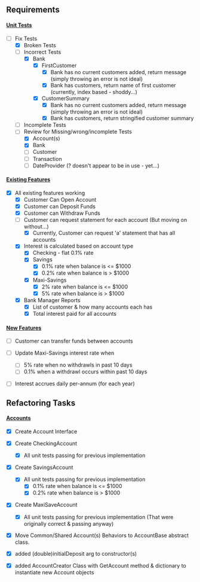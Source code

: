 
## Requirements

#### <u>Unit Tests</u>
* [ ] Fix Tests
  * [x] Broken Tests
  * [ ] Incorrect Tests 
    * [x] Bank
      * [x] FirstCustomer
        * [x] Bank has no current customers added, return message (simply throwing an error is not ideal)
        * [x] Bank has customers, return name of first customer (currently, index based - shoddy...)
      * [x] CustomerSummary
        * [x] Bank has no current customers added, return message (simply throwing an error is not ideal)
        * [x] Bank has customers, return stringified customer summary
  * [ ] Incomplete Tests
  * [ ] Review for Missing/wrong/incomplete Tests
    * [x] Account(s)
    * [x] Bank
    * [ ] Customer
    * [ ] Transaction
    * [ ] DateProvider (? doesn't appear to be in use - yet...) 

#### <u>Existing Features</u>
  * [x] All existing features working
    * [x] Customer Can Open Account
    * [x] Customer can Deposit Funds
    * [x] Customer can Withdraw Funds
    * [ ] Customer can request statement for each account (But moving on without...)
      * [x] Currently, Customer can request 'a' statement that has all accounts
    * [x] Interest is calculated based on account type
      * [x] Checking - flat 0.1% rate
      * [x] Savings
        * [x] 0.1% rate when balance is <= $1000
        * [x] 0.2% rate when balance is > $1000
      * [x] Maxi-Savings
        * [x] 2% rate when balance is <= $1000
        * [x] 5% rate when balance is > $1000
    * [x] Bank Manager Reports
      * [x] List of customer & how many accounts each has 
      * [x] Total interest paid for all accounts

#### <u>New Features</u>
  * [ ] Customer can transfer funds between accounts

  * [ ] Update Maxi-Savings interest rate when
    * [ ] 5% rate when no withdrawls in past 10 days
    * [ ] 0.1% when a withdrawl occurs within past 10 days

  * [ ] Interest accrues daily per-annum (for each year)

## Refactoring Tasks

#### <u>Accounts</u>
  * [x] Create Account Interface
  * [x] Create CheckingAccount
    * [x] All unit tests passing for previous implementation
  * [x] Create SavingsAccount
    * [x] All unit tests passing for previous implementation    
      * [x] 0.1% rate when balance is <= $1000
      * [x] 0.2% rate when balance is > $1000
  * [x] Create MaxiSaveAccount
    * [x] All unit tests passing for previous implementation (That were originally correct & passing anyway)
  * [x] Move Common/Shared Account(s) Behaviors to AccountBase abstract class.
  * [x] added (double)initialDeposit arg to constructor(s)
  * [x] added AccountCreator Class with GetAccount method & dictionary to instantiate new Account objects



